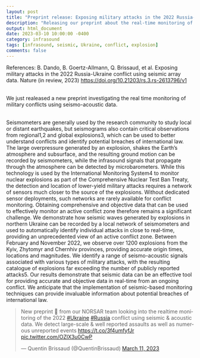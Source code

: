 ```yaml
---
layout: post
title: "Preprint release: Exposing military attacks in the 2022 Russia-Ukraine conflict using seismic array data"
description: "Releasing our preprint about the real-time monitoring of military conflicts."
output: html_document
date: 2023-03-10 10:00:00 -0400
category: infrasound
tags: [infrasound, seismic, Ukraine, conflict, explosion]
comments: false
---
```


References:
B. Dando, B. Goertz-Allmann, Q. Brissaud, et al. Exposing military attacks in the 2022 Russia-Ukraine conflict using seismic array data. Nature (in review, 2023)
<https://doi.org/10.21203/rs.3.rs-2613796/v1><br><br>

We just realeased a new preprint investigating the real time monitoring of military conflicts using seismo-acoustic data.<br><br>


Seismometers are generally used by the research community to study local or distant earthquakes, but seismograms also contain critical observations from regional1,2 and global explosions3, which can be used to better understand conflicts and identify potential breaches of international law. The large overpressure generated by an explosion, shakes the Earth’s atmosphere and subsurface, and the resulting ground motion can be recorded by seismometers, while the infrasound signals that propagate through the atmosphere can be detected by microbarometers. While this technology is used by the International Monitoring System4 to monitor nuclear explosions as part of the Comprehensive Nuclear Test Ban Treaty, the detection and location of lower-yield military attacks requires a network of sensors much closer to the source of the explosions. Without dedicated sensor deployments, such networks are rarely available for conflict monitoring. Obtaining comprehensive and objective data that can be used to effectively monitor an active conflict zone therefore remains a significant challenge. We demonstrate how seismic waves generated by explosions in northern Ukraine can be recorded by a local network of seismometers and used to automatically identify individual attacks in close to real-time, providing an unprecedented view of an active conflict zone. Between February and November 2022, we observe over 1200 explosions from the Kyiv, Zhytomyr and Chernhiv provinces, providing accurate origin times, locations and magnitudes. We identify a range of seismo-acoustic signals associated with various types of military attacks, with the resulting catalogue of explosions far exceeding the number of publicly reported attacks5. Our results demonstrate that seismic data can be an effective tool for providing accurate and objective data in real-time from an ongoing conflict. We anticipate that the implementation of seismic-based monitoring techniques can provide invaluable information about potential breaches of international law.

<blockquote class="twitter-tweet"><p lang="en" dir="ltr">New preprint 🚨 from our NORSAR team looking into the realtime monitoring of the 2022 <a href="https://twitter.com/hashtag/Ukraine?src=hash&amp;ref_src=twsrc%5Etfw">#Ukraine</a> <a href="https://twitter.com/hashtag/Russia?src=hash&amp;ref_src=twsrc%5Etfw">#Russia</a> conflict using seismic &amp; acoustic data. We detect large-scale &amp; well reported assaults as well as numerous unreported events <a href="https://t.co/3f4umfyfJr">https://t.co/3f4umfyfJr</a> <a href="https://t.co/OZlX3u0CwP">pic.twitter.com/OZlX3u0CwP</a></p>&mdash; Quentin Brissaud (@QuentinBrissaud) <a href="https://twitter.com/QuentinBrissaud/status/1634454646570852353?ref_src=twsrc%5Etfw">March 11, 2023</a></blockquote> <script async src="https://platform.twitter.com/widgets.js" charset="utf-8"></script>